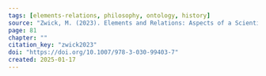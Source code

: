 ```yaml
---
tags: [elements-relations, philosophy, ontology, history]
source: "Zwick, M. (2023). Elements and Relations: Aspects of a Scientific Metaphysics (Vol. 35). Springer International Publishing."
page: 81
chapter: ""
citation_key: "zwick2023"
doi: "https://doi.org/10.1007/978-3-030-99403-7"
created: 2025-01-17
---
```


